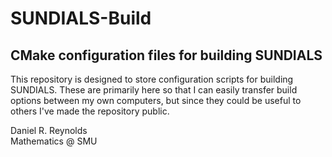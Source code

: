 # SUNDIALS-Build

## CMake configuration files for building SUNDIALS

This repository is designed to store configuration scripts for building SUNDIALS.  These are primarily here so that I can easily transfer build options between my own computers, but since they could be useful to others I've made the repository public.


Daniel R. Reynolds  
Mathematics @ SMU
